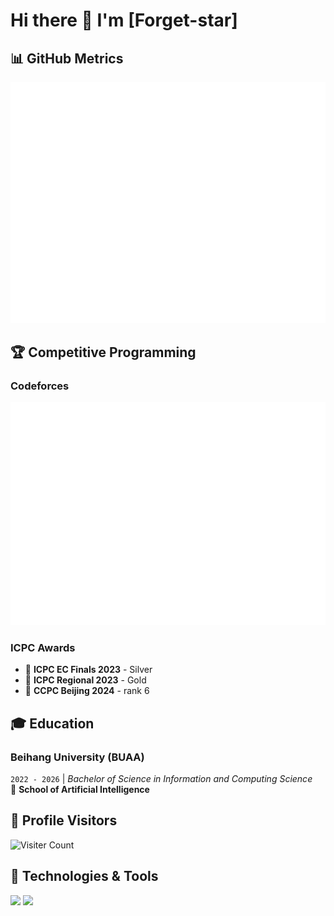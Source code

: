 # Hi there 👋 I'm [Forget-star]

## 📊 **GitHub Metrics**
![Metrics](github-metrics.svg)

## 🏆 **Competitive Programming**
### Codeforces
![Codeforces](https://raw.githubusercontent.com/For-get-star/cf-stats/main/output/light_card.svg)

### ICPC Awards
- 🥇 **ICPC EC Finals 2023** - Silver
- 🥈 **ICPC Regional 2023** - Gold
- 🏅 **CCPC Beijing 2024** - rank 6

## 🎓 **Education**

### **Beihang University (BUAA)**  
`2022 - 2026` | *Bachelor of Science in Information and Computing Science*  
🏫 **School of Artificial Intelligence** 


## 👀 **Profile Visitors**
![Visiter Count](https://komarev.com/ghpvc/?username=For-get-star&style=flat-square)

## 🔧 **Technologies & Tools**
![](https://img.shields.io/badge/Python-3776AB?style=flat&logo=python&logoColor=white)
![](https://img.shields.io/badge/C++-00599C?style=flat&logo=c%2B%2B&logoColor=white)

